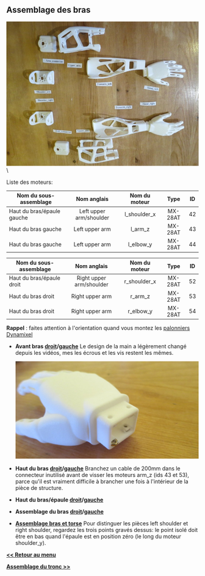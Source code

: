 ## Assemblage des bras

![image](../img/parts_arms.JPG)\


Liste des moteurs:

| Nom du sous-assemblage   | Nom anglais    	|  Nom du moteur|   Type  	| ID 	|
|------------------------- | :--------:	|:------------:	|:-------:	|:--:	|
| Haut du bras/épaule gauche|  Left upper arm/shoulder  | l\_shoulder\_x | MX-28AT 	| 42 	|
| Haut du bras gauche          	| Left upper arm|  l\_arm\_z  	| MX-28AT 	| 43 	|
| Haut du bras gauche      	| Left upper arm| l\_elbow\_y 	| MX-28AT 	| 44 	|


| Nom du sous-assemblage       	| Nom anglais    	|  Nom du moteur|   Type  	| ID 	|
|--------------------------| :--------:	|:--------------:|:-------:|:--:|
| Haut du bras/épaule droit |Right upper arm/shoulder|  r\_shoulder\_x | MX-28AT | 52 |
| Haut du bras droit          | Right upper arm|    r\_arm\_z   | MX-28AT | 53 |
| Haut du bras droit          | Right upper arm|   r\_elbow\_y  | MX-28AT | 54 |

**Rappel** : faites attention à l'orientation quand vous montez les [palonniers Dynamixel](materiel_dynamixel.md)


-   **Avant bras [droit](https://github.com/poppy-project/Poppy-basic-arms/blob/master/doc/subassemblies/right_forearm_assembly_instructions.md)/[gauche](https://github.com/poppy-project/Poppy-basic-arms/blob/master/doc/subassemblies/left_forearm_assembly_instructions.md)** Le design de la main a légèrement changé depuis les vidéos, mes les écrous et les vis restent les mêmes.

    ![image](../img/hand_nut.JPG)

-   **Haut du bras [droit](https://github.com/poppy-project/Poppy-basic-arms/blob/master/doc/subassemblies/right_upper_arm_assembly.md)/[gauche](https://github.com/poppy-project/Poppy-basic-arms/blob/master/doc/subassemblies/left_upper_arm_assembly.md)**  Branchez un cable de 200mm dans le connecteur inutilisé avant de visser les moteurs arm\_z (ids 43 et 53), parce qu'il est vraiment difficile à brancher une fois à l'intérieur de la pièce de structure.

-   **Haut du bras/épaule [droit](https://github.com/poppy-project/Poppy-basic-arms/blob/master/doc/subassemblies/right_upper_arm_shoulder_assembly.md)/[gauche](https://github.com/poppy-project/Poppy-basic-arms/blob/master/doc/subassemblies/left_upper_arm_shoulder_assembly.md)**

-   **Assemblage du bras [droit](https://github.com/poppy-project/Poppy-basic-arms/blob/master/doc/right_arm_assembly_instructions.md)/[gauche](https://github.com/poppy-project/Poppy-basic-arms/blob/master/doc/left_arm_assembly_instructions.md)**

-   **[Assemblage bras et torse](https://github.com/poppy-project/poppy-humanoid/blob/master/hardware/doc/Poppy_Humanoid_assembly_instructions.md)**
     Pour distinguer les pièces left shoulder et right shoulder, regardez les trois points gravés dessus: le point isolé doit être en bas quand l'épaule est en position zéro (le long du moteur shoulder\_y).


[**<< Retour au menu**](guideAssemblage.md)

[**Assemblage du tronc >>**](assemblage_tronc.md)